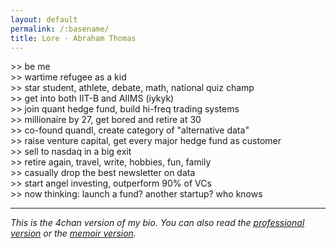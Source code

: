 ```yaml
---
layout: default
permalink: /:basename/
title: Lore · Abraham Thomas
---
```


\>\> be me  
\>\> wartime refugee as a kid  
\>\> star student, athlete, debate, math, national quiz champ  
\>\> get into both IIT-B and AIIMS (iykyk)  
\>\> join quant hedge fund, build hi-freq trading systems  
\>\> millionaire by 27, get bored and retire at 30  
\>\> co-found quandl, create category of "alternative data"  
\>\> raise venture capital, get every major hedge fund as customer  
\>\> sell to nasdaq in a big exit  
\>\> retire again, travel, write, hobbies, fun, family  
\>\> casually drop the best newsletter on data  
\>\> start angel investing, outperform 90% of VCs  
\>\> now thinking: launch a fund? another startup? who knows  


<!--
>be me
>tfw refugee kid 
>top of my class, chad athlete, debate lord, galaxy brain quiz champ, basically a demi-god
>IIT-B and AIIMS both want me, lol
>join quant hedge fund, build Skynet but for stonks
>millionaire by 27, retire at 30, too easy
>co-found Quandl, invent 'alternative data' or something
>raise venture capital, hedge funds throw money at me
>sell to NASDAQ, bag secured
>retire *again*, this time for real (maybe)
>travel the world, find peace in meditation, write esoteric shit no one understands
>start angel investing, mog 90% of VCs
>mfw comfy
>brain starts itching, need more
>launch a fund? another startup? invent time travel?
>dunno lol 
-->

---

*This is the 4chan version of my bio. You can also read the [professional version](/bio) or the [memoir version](/story).*

<br/>
<br/>
<br/>
